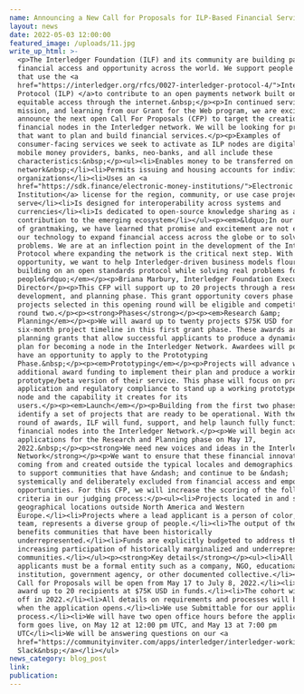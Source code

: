 ```yaml
---
name: Announcing a New Call for Proposals for ILP-Based Financial Services
layout: news
date: 2022-05-03 12:00:00
featured_image: /uploads/11.jpg
write_up_html: >-
  <p>The Interledger Foundation (ILF) and its community are building pathways to
  financial access and opportunity across the world. We support people and ideas
  that use the <a
  href="https://interledger.org/rfcs/0027-interledger-protocol-4/">Interledger
  Protocol (ILP) </a>to contribute to an open payments network built on
  equitable access through the internet.&nbsp;</p><p>In continued service of our
  mission, and learning from our Grant for the Web program, we are excited to
  announce the next open Call For Proposals (CFP) to target the creation of more
  financial nodes in the Interledger network. We will be looking for projects
  that want to plan and build financial services.</p><p>Examples of
  consumer-facing services we seek to activate as ILP nodes are digital wallets,
  mobile money providers, banks, neo-banks, and all include these
  characteristics:&nbsp;</p><ul><li>Enables money to be transferred on the ILP
  network&nbsp;</li><li>Permits issuing and housing accounts for individuals and
  organizations</li><li>Uses an <a
  href="https://sdk.finance/electronic-money-institutions/">Electronic Money
  Institution</a> license for the region, community, or use case projects will
  serve</li><li>Is designed for interoperability across systems and
  currencies</li><li>Is dedicated to open-source knowledge sharing as a
  contribution to the emerging ecosystem</li></ul><p><em>&ldquo;In our two years
  of grantmaking, we have learned that promise and excitement are not enough for
  our technology to expand financial access across the globe or to solve local
  problems. We are at an inflection point in the development of the Interledger
  Protocol where expanding the network is the critical next step. With this
  opportunity, we want to help Interledger-driven business models flourish by
  building on an open standards protocol while solving real problems for real
  people&rdquo;</em></p><p>Briana Marbury, Interledger Foundation Executive
  Director</p><p>This CFP will support up to 20 projects through a research,
  development, and planning phase. This grant opportunity covers phase one, and
  projects selected in this opening round will be eligible and competitive for
  round two.</p><p><strong>Phases</strong></p><p><em>Research &amp;
  Planning</em></p><p>We will award up to twenty projects $75K USD for a
  six-month project timeline in this first grant phase. These awards are
  planning grants that allow successful applicants to produce a dynamic business
  plan for becoming a node in the Interledger Network. Awardees will potentially
  have an opportunity to apply to the Prototyping
  Phase.&nbsp;</p><p><em>Prototyping</em></p><p>Projects will advance with
  additional award funding to implement their plan and produce a working
  prototype/beta version of their service. This phase will focus on practical
  application and regulatory compliance to stand up a working prototype of the
  node and the capability it creates for its
  users.</p><p><em>Launch</em></p><p>Building from the first two phases, we will
  identify a set of projects that are ready to be operational. With the third
  round of awards, ILF will fund, support, and help launch fully functioning
  financial nodes into the Interledger Network.</p><p>We will begin accepting
  applications for the Research and Planning phase on May 17,
  2022.&nbsp;</p><p><strong>We need new voices and ideas in the Interledger
  Network</strong></p><p>We want to ensure that these financial innovations are
  coming from and created outside the typical locales and demographics. We seek
  to support communities that have &ndash; and continue to be &ndash;
  systemically and deliberately excluded from financial access and empowerment
  opportunities. For this CFP, we will increase the scoring of the following
  criteria in our judging process:</p><ul><li>Projects located in and serving
  geographical locations outside North America and Western
  Europe.</li><li>Projects where a lead applicant is a person of color, or the
  team, represents a diverse group of people.</li><li>The output of the team
  benefits communities that have been historically
  underrepresented.</li><li>Funds are explicitly budgeted to address the
  increasing participation of historically marginalized and underrepresented
  communities.</li></ul><p><strong>Key details</strong></p><ul><li>All
  applicants must be a formal entity such as a company, NGO, educational
  institution, government agency, or other documented collective.</li><li>The
  Call for Proposals will be open from May 17 to July 8, 2022.</li><li>We will
  award up to 20 recipients at $75K USD in funds.</li><li>The cohort will kick
  off in 2022.</li><li>All details on requirements and processes will be shared
  when the application opens.</li><li>We use Submittable for our application
  process.</li><li>We will have two open office hours before the application
  form goes live, on May 12 at 12:00 pm UTC, and May 13 at 7:00 pm
  UTC</li><li>We will be answering questions on our <a
  href="https://communityinviter.com/apps/interledger/interledger-working-groups-slack">Interledger
  Slack&nbsp;</a></li></ul>
news_category: blog_post
link:
publication:
---
```


